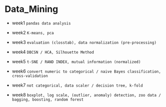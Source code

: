 # Data_Mining

  - week1 ```pandas data analysis```

  - week2 ```K-means, pca```

  - week3 ```evaluation (closstab), data normalization (pre-processing)```

  - week4 ```DBCSN / HCA, Silhouette Method```

  - week5 ```t-SNE / RAND INDEX, mutual information (normalized)```

  - week6 ```convert numeric to categorical / naive Bayes classification, cross-validation```

  - week7 ```not categorical, data scaler / decision tree, k-fold```

  - week8 ```boxplot, log scale, (outlier, anomaly) detection, zoo data / bagging, boosting, random forest```